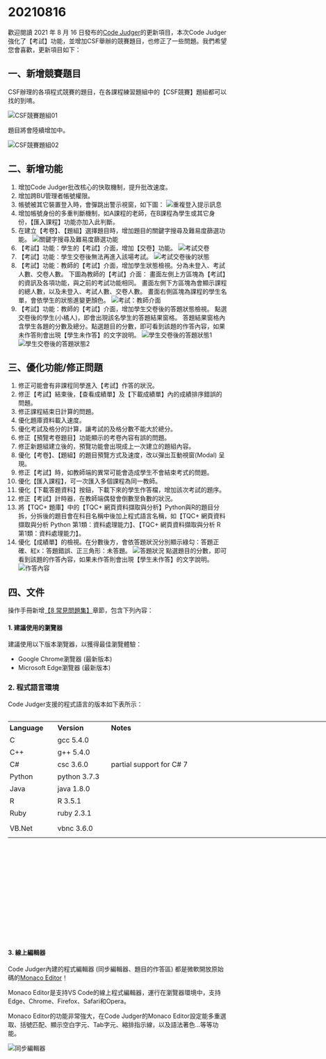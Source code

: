 # 20210816

歡迎閱讀 2021 年 8 月 16 日發布的[Code Judger](http://www.codejudger.com)的更新項目，本次Code Judger強化了【考試】功能，並增加CSF舉辦的競賽題目，也修正了一些問題。我們希望您會喜歡，更新項目如下：

## 一、新增競賽題目

CSF辦理的各項程式競賽的題目，在各課程練習題組中的【CSF競賽】題組都可以找的到唷。

![CSF競賽題組01](https://i.imgur.com/oUb5KFI.jpg)

題目將會陸續增加中。

![CSF競賽題組02](https://i.imgur.com/KoY69sk.jpg)

## 二、新增功能

1. 增加Code Judger批改核心的快取機制，提升批改速度。
2. 增加跨BU管理者帳號權限。
3. 帳號被其它裝置登入時，會彈跳出警示視窗，如下圖：
![重複登入提示訊息](https://i.imgur.com/ttPhuuM.png)
4. 增加帳號身份的多重判斷機制，如A課程的老師，在B課程為學生或其它身份，【匯入課程】功能亦加入此判斷。
5. 在建立【考卷】、【題組】選擇題目時，增加題目的關鍵字搜尋及難易度篩選功能。
![關鍵字搜尋及難易度篩選功能](https://i.imgur.com/wczfmYH.jpg)
6. 【考試】功能：學生的【考試】介面，增加【交卷】功能。
![考試交卷](https://i.imgur.com/WUYK7Xc.jpg)
7. 【考試】功能：學生交卷後無法再進入該場考試。
![考試交卷後的狀態](https://i.imgur.com/fECXpGi.jpg)
8. 【考試】功能：教師的【考試】介面，增加學生狀態檢視。分為未登入、考試人數、交卷人數。
下圖為教師的【考試】介面：
畫面左側上方區塊為【考試】的資訊及各項功能，與之前的考試功能相同。
畫面左側下方區塊為會顯示課程的總人數，以及未登入、考試人數、交卷人數。
畫面右側區塊為課程的學生名單，會依學生的狀態進變更顏色。
![考試：教師介面](https://i.imgur.com/UV9rvmZ.jpg)
9. 【考試】功能：教師的【考試】介面，增加學生交卷後的答題狀態檢視。
點選交卷後的學生(小橘人)，即會出現該名學生的答題結果窗格。
答題結果窗格內含學生各題的分數及總分。點選題目的分數，即可看到該題的作答內容，如果未作答則會出現【學生未作答】的文字說明。
![學生交卷後的答題狀態1](https://i.imgur.com/N0kvgEr.jpg)
![學生交卷後的答題狀態2](https://i.imgur.com/jVEP6KC.jpg)

## 三、優化功能/修正問題

1. 修正可能會有非課程同學進入【考試】作答的狀況。
2. 修正【考試】結束後，【查看成績單】及【下載成績單】內的成績排序錯誤的問題。
3. 修正課程結束日計算的問題。
4. 優化題庫資料載入速度。
5. 優化考試及格分的計算，讓考試的及格分數不能大於總分。
6. 修正【預覽考卷題目】功能顯示的考卷內容有誤的問題。
7. 修正新題組建立後的，預覽功能會出現成上一次建立的題組內容。
8. 優化【考卷】、【題組】的題目預覽方式及速度，改以彈出互動視窗(Modal) 呈現。
9. 修正【考試】時，如教師端的異常可能會造成學生不會結束考式的問題。
10. 優化【匯入課程】，可一次匯入多個課程為同一教師。
11. 優化【下載答題資料】按鈕，下載下來的學生作答檔，增加該次考試的題序。
12. 修正【考試】計時器，在教師端偶發會倒數至負數的狀況。
13. 將【TQC+ 題庫】中的【TQC+ 網頁資料擷取與分析】Python與R的題目分拆，分拆後的題目會在科目名稱中後加上程式語言名稱，如【TQC+ 網頁資料擷取與分析 Python 第1類：資料處理能力】、【TQC+ 網頁資料擷取與分析 R 第1類：資料處理能力】。
14. 優化【成績單】的檢視。在分數後方，會依答題狀況分別顯示綠勾：答題正確、紅x：答題錯誤、正三角形：未答題。
![答題狀況](https://i.imgur.com/ILXg6sl.jpg)
點選題目的分數，即可看到該題的作答內容，如果未作答則會出現【學生未作答】的文字說明。
![作答內容](https://i.imgur.com/47TlW2I.jpg)

## 四、文件

操作手冊新增[【8 常見問題集】](https://neochen2701.gitbook.io/codejudger/chapter08)章節，包含下列內容：

#### 1. 建議使用的瀏覽器

建議使用以下版本瀏覽器，以獲得最佳瀏覽體驗：

* Google Chrome瀏覽器 (最新版本)
* Microsoft Edge瀏覽器 (最新版本)

### 2. 程式語言環境

Code Judger支援的程式語言的版本如下表所示：

<table style="width: 762px; height: 505px; float: left;" cellpadding="10">
<tbody>
<tr style="height: 21px;">
<th style="padding: 4px; width: 102.014px; height: 20px;" align="left">Language</th>
<th style="padding: 4px; width: 115.347px; height: 20px;" align="left">Version</th>
<th style="padding: 4px; width: 515.347px; height: 20px;" align="left">Notes</th>
</tr>
<tr style="height: 21px;">
<td style="padding: 4px; width: 102.014px; height: 21px;">C</td>
<td style="padding: 4px; width: 115.347px; height: 21px;">gcc 5.4.0</td>
<td style="padding: 4px; width: 515.347px; height: 21px;"></td>
</tr>
<tr style="height: 21px;">
<td style="padding: 4px; width: 102.014px; height: 21px;">C++</td>
<td style="padding: 4px; width: 115.347px; height: 21px;">g++ 5.4.0</td>
<td style="padding: 4px; width: 515.347px; height: 21px;"></td>
</tr>
<tr style="height: 21px;">
<td style="padding: 4px; width: 102.014px; height: 21px;">C#</td>
<td style="padding: 4px; width: 115.347px; height: 21px;">csc 3.6.0</td>
<td style="padding: 4px; width: 515.347px; height: 21px;">partial support for C# 7</td>
</tr>
<tr style="height: 21px;">
<td style="padding: 4px; width: 102.014px; height: 21px;">Python</td>
<td style="padding: 4px; width: 115.347px; height: 21px;">python 3.7.3</td>
<td style="padding: 4px; width: 515.347px; height: 21px;"></td>
</tr>
<tr style="height: 21px;">
<td style="padding: 4px; width: 102.014px; height: 21px;">Java</td>
<td style="padding: 4px; width: 115.347px; height: 21px;">java 1.8.0</td>
<td style="padding: 4px; width: 515.347px; height: 21px;">&nbsp;</td>
</tr>
<tr style="height: 21px;">
<td style="padding: 4px; width: 102.014px; height: 21px;">R</td>
<td style="padding: 4px; width: 115.347px; height: 21px;">R 3.5.1</td>
<td style="padding: 4px; width: 515.347px; height: 21px;">&nbsp;</td>
</tr>
<tr style="height: 21px;">
<td style="padding: 4px; width: 102.014px; height: 21px;">Ruby</td>
<td style="padding: 4px; width: 115.347px; height: 21px;">ruby 2.3.1</td>
<td style="padding: 4px; width: 515.347px; height: 21px;">&nbsp;</td>
</tr>
<tr style="height: 43px;">
<td style="padding: 4px; width: 102.014px; height: 43px;">VB.Net</td>
<td style="padding: 4px; width: 115.347px; height: 43px;">vbnc 3.6.0</td>
<td style="padding: 4px; width: 515.347px; height: 43px;"></td>
</tr>
</tbody>
</table>

#### 3. 線上編輯器

Code Judger內建的程式編輯器 (同步編輯器、題目的作答區) 都是微軟開放原始碼的[Monaco Editor](https://microsoft.github.io/monaco-editor/)！

Monaco Editor是支持VS Code的線上程式編輯器，運行在瀏覽器環境中，支持Edge、Chrome、Firefox、Safari和Opera。

Monaco Editor的功能非常強大，在Code Judger的Monaco Editor設定能多重選取、括號匹配、顯示空白字元、Tab字元、縮排指示線，以及語法著色...等等功能。

![同步編輯器](https://i.imgur.com/fLfJAQ0.jpg)
